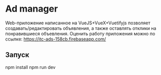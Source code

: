 Ad manager
==========

Web-приложение написанное на VueJS+VueX+Vuetifyjs позволяет создавать/редактировать объявления, а также оставлять отклики на понравившиеся объевления.
Оценить работу приложения можно по ссылке:
  https://itc-ads-158cb.firebaseapp.com/

Запуск
-------
npm install
npm run dev

